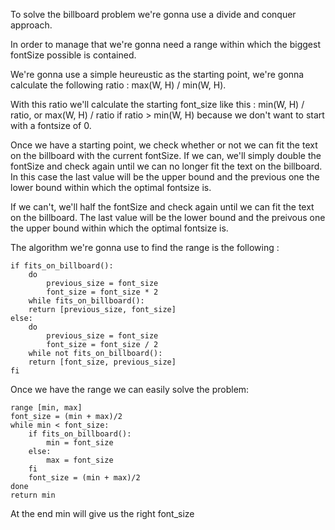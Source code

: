 To solve the billboard problem we're gonna use a divide and conquer approach.

In order to manage that we're gonna need a range within which the biggest fontSize possible is contained.

We're gonna use a simple heureustic as the starting point, we're gonna calculate the following ratio : max(W, H) / min(W, H).

With this ratio we'll calculate the starting font_size like this : min(W, H) / ratio, or max(W, H) / ratio if ratio > min(W, H) because we don't want to start with a fontsize of 0.

Once we have a starting point, we check whether or not we can fit the text on the billboard with the current fontSize.
If we can, we'll simply double the fontSize and check again until we can no longer fit the text on the billboard. In this case the last value will be the upper bound and the previous one the lower bound within which the optimal fontsize is.

If we can't, we'll half the fontSize and check again until we can fit the text on the billboard. The last value will be the lower bound and the preivous one the upper bound within which the optimal fontsize is.

The algorithm we're gonna use to find the range is the following :

```
if fits_on_billboard():
	do
		previous_size = font_size
		font_size = font_size * 2
	while fits_on_billboard():
	return [previous_size, font_size]
else:
	do
		previous_size =	font_size
		font_size = font_size / 2
	while not fits_on_billboard():
	return [font_size, previous_size]
fi

```

Once we have the range we can easily solve the problem:

```
range [min, max]
font_size = (min + max)/2
while min < font_size:
	if fits_on_billboard():
		min = font_size
	else: 
		max = font_size
	fi
	font_size = (min + max)/2
done
return min

```

At the end min will give us the right font_size
